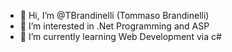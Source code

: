 - 👋 Hi, I’m @TBrandinelli (Tommaso Brandinelli)
- 👀 I’m interested in .Net Programming and ASP
- 🌱 I’m currently learning Web Development via c#

<!---
TBrandinelli/TBrandinelli is a ✨ special ✨ repository because its `README.md` (this file) appears on your GitHub profile.
You can click the Preview link to take a look at your changes.
--->
